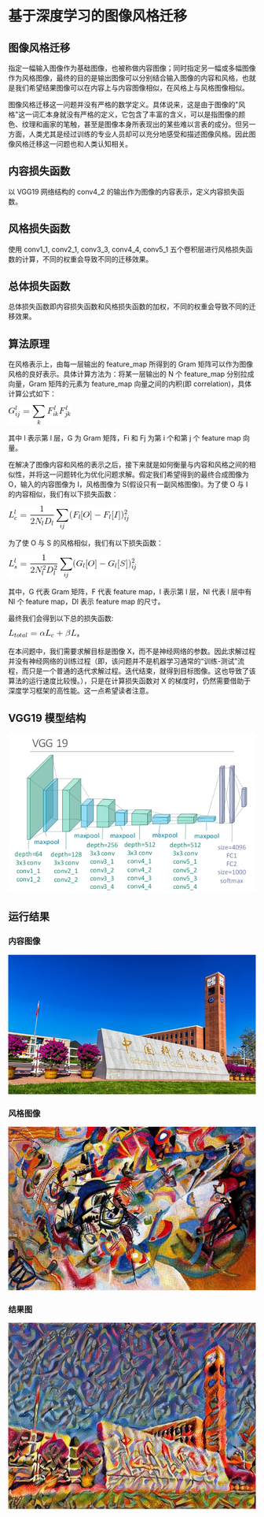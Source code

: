 # 基于深度学习的图像风格迁移

## 图像风格迁移

指定一幅输入图像作为基础图像，也被称做内容图像；同时指定另一幅或多幅图像作为风格图像，最终的目的是输出图像可以分别结合输入图像的内容和风格，也就是我们希望结果图像可以在内容上与内容图像相似，在风格上与风格图像相似。

图像风格迁移这一问题并没有严格的数学定义。具体说来，这是由于图像的"风格"这一词汇本身就没有严格的定义，它包含了丰富的含义，可以是指图像的颜色、纹理和画家的笔触，甚至是图像本身所表现出的某些难以言表的成分。但另一方面，人类尤其是经过训练的专业人员却可以充分地感受和描述图像风格。因此图像风格迁移这一问题也和人类认知相关。

## 内容损失函数

以 VGG19 网络结构的 conv4_2 的输出作为图像的内容表示，定义内容损失函数。

## 风格损失函数

使用 conv1_1, conv2_1, conv3_3, conv4_4, conv5_1 五个卷积层进行风格损失函数的计算，不同的权重会导致不同的迁移效果。

## 总体损失函数

总体损失函数即内容损失函数和风格损失函数的加权，不同的权重会导致不同的迁移效果。

## 算法原理

在风格表示上，由每一层输出的 feature_map 所得到的 Gram 矩阵可以作为图像风格的良好表示。具体计算方法为：将某一层输出的 N 个 feature_map 分别拉成向量，Gram 矩阵的元素为 feature_map 向量之间的内积(即 correlation)，具体计算公式如下：

![](1.gif)

其中 l 表示第 l 层，G 为 Gram 矩阵，Fi 和 Fj 为第 i 个和第 j 个 feature map 向量。

在解决了图像内容和风格的表示之后，接下来就是如何衡量与内容和风格之间的相似性，并将这一问题转化为优化问题求解。假定我们希望得到的最终合成图像为 O，输入的内容图像为 I，风格图像为 S(假设只有一副风格图像)。为了使 O 与 I 的内容相似，我们有以下损失函数：

![](2.gif)

为了使 O 与 S 的风格相似，我们有以下损失函数：

![](3.gif)

其中，G 代表 Gram 矩阵，F 代表 feature map，l 表示第 l 层，Nl 代表 l 层中有 Nl 个 feature map，Dl 表示 feature map 的尺寸。

最终我们会得到以下总的损失函数:

![](4.gif)

在本问题中，我们需要求解目标是图像 X，而不是神经网络的参数。因此求解过程并没有神经网络的训练过程（即，该问题并不是机器学习通常的“训练-测试”流程，而只是一个普通的迭代求解过程。迭代结束，就得到目标图像。这也导致了该算法的运行速度比较慢。），只是在计算损失函数对 X 的梯度时，仍然需要借助于深度学习框架的高性能。这一点希望读者注意。

## VGG19 模型结构

![](VGG19模型结构.png)

## 运行结果

### 内容图像

![](cas.jpg)

### 风格图像

![](style3.jpg)

### 结果图

![](./output/output_style3_2000.jpg)
